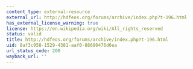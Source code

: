 ```yaml
---
content_type: external-resource
external_url: http://hdfeos.org/forums/archive/index.php?t-196.html
has_external_license_warning: true
license: https://en.wikipedia.org/wiki/All_rights_reserved
status: valid
title: http://hdfeos.org/forums/archive/index.php?t-196.html
uid: 8af3c958-1529-4381-aaf0-88600476d6ea
url_status_code: 200
wayback_url: ''
---
```

